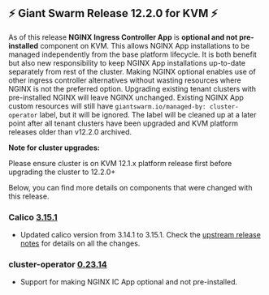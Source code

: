 ## :zap:  Giant Swarm Release 12.2.0 for KVM :zap:

As of this release **NGINX Ingress Controller App** is **optional and not pre-installed** component on KVM. This allows NGINX App installations to be managed independently from the base platform lifecycle. It is both benefit but also new responsibility to keep NGINX App installations up-to-date separately from rest of the cluster. Making NGINX optional enables use of other ingress controller alternatives without wasting resources where NGINX is not the preferred option. Upgrading existing tenant clusters with pre-installed NGINX will leave NGINX unchanged. Existing NGINX App custom resources will still have `giantswarm.io/managed-by: cluster-operator` label, but it will be ignored. The label will be cleaned up at a later point after all tenant clusters have been upgraded and KVM platform releases older than v12.2.0 archived.

**Note for cluster upgrades:**

Please ensure cluster is on KVM 12.1.x platform release first before upgrading the cluster to 12.2.0+

Below, you can find more details on components that were changed with this release.

### Calico [3.15.1](https://github.com/projectcalico/calico/releases/tag/v3.15.1)

- Updated calico version from 3.14.1 to 3.15.1. Check the [upstream release notes](https://docs.projectcalico.org/release-notes/#v3151) for details on all the changes.

### cluster-operator [0.23.14](https://github.com/giantswarm/cluster-operator/releases/tag/v0.23.14)

- Support for making NGINX IC App optional and not pre-installed.

